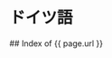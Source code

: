 # ドイツ語

<input type="hidden" id="url" value="{{ page.url }}">
## Index of {{ page.url }}
<ul id="dirs">
</ul>

<script>
  const dirs = document.querySelector("#dirs");
  const url = document.querySelector("#url");
  fetch("https://api.github.com/repos/tct-i15fujimura1s/ie5/contents" + url.value, {mode: "cors"})
  .then(res => res.json())
  .then(entries => entries.forEach(entry => {
    const li = document.createElement("li");
    {
      const a = document.createElement("a");
      a.textContent = a.href = entry.name;
      li.appendChild(a);
    }
    dirs.appendChild(li);
  }));
</script>

